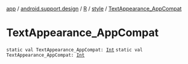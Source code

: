 [app](../../../index.md) / [android.support.design](../../index.md) / [R](../index.md) / [style](index.md) / [TextAppearance_AppCompat](./-text-appearance_-app-compat.md)

# TextAppearance_AppCompat

`static val TextAppearance_AppCompat: `[`Int`](https://kotlinlang.org/api/latest/jvm/stdlib/kotlin/-int/index.html)
`static val TextAppearance_AppCompat: `[`Int`](https://kotlinlang.org/api/latest/jvm/stdlib/kotlin/-int/index.html)